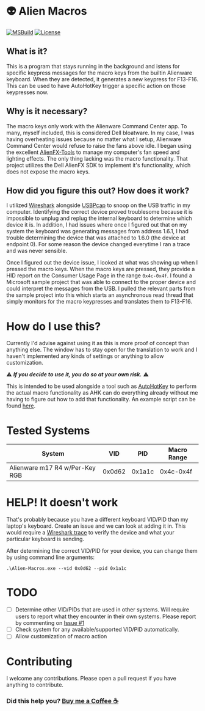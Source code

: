 # :alien: Alien Macros

<a href="https://github.com/mscreations/Alien-Macros/actions/workflows/msbuild.yml"><img src="https://github.com/mscreations/Alien-Macros/workflows/MSBuild/badge.svg" alt="MSBuild" style="max-width: 100%;"></a>
<a href="https://github.com/mscreations/Alien-Macros/blob/master/LICENSE"><img src="https://badgen.net/github/license/mscreations/Alien-Macros" alt="License" style="max-width: 100%;"></a>

## What is it?

This is a program that stays running in the background and istens for specific keypress messages for the macro keys from the builtin Alienware keyboard. When they are detected, it generates a new keypress for F13-F16. This can be used to have AutoHotKey trigger a specific action on those keypresses now.

## Why is it necessary?

The macro keys only work with the Alienware Command Center app. To many, myself included, this is considered Dell bloatware. In my case, I was having overheating issues because no matter what I setup, Alienware Command Center would refuse to raise the fans above idle. I began using the excellent [AlienFX-Tools](https://github.com/T-Troll/alienfx-tools) to manage my computer's fan speed and lighting effects. The only thing lacking was the macro functionality. That project utilizes the Dell AlienFX SDK to implement it's functionality, which does not expose the macro keys.

## How did you figure this out? How does it work?

I utilized [Wireshark](https://www.wireshark.org/) alongside [USBPcap](https://desowin.org/usbpcap/) to snoop on the USB traffic in my computer. Identifying the correct device proved troublesome because it is impossible to unplug and replug the internal keyboard to determine which device it is. In addition, I had issues where once I figured out that on my system the keyboard was generating messages from address 1.6.1, I had trouble determining the device that was attached to 1.6.0 (the device at endpoint 0). For some reason the device changed everytime I ran a trace and was never sensible.

Once I figured out the device issue, I looked at what was showing up when I pressed the macro keys. When the macro keys are pressed, they provide a HID report on the Consumer Usage Page in the range `0x4c-0x4f`. I found a Microsoft sample project that was able to connect to the proper device and could interpret the messages from the USB. I pulled the relevant parts from the sample project into this which starts an asynchronous read thread that simply monitors for the macro keypresses and translates them to F13-F16.

# How do I use this?

Currently I'd advise against using it as this is more proof of concept than anything else. The window has to stay open for the translation to work and I haven't implemented any kinds of settings or anything to allow customization.

:warning: ***If you decide to use it, you do so at your own risk.*** :warning:

This is intended to be used alongside a tool such as [AutoHotKey](https://www.autohotkey.com/) to perform the actual macro functionality as AHK can do everything already without me having to figure out how to add that functionality. An example script can be found [here](./ExampleAHKScript.ahk).

# Tested Systems

| System | VID | PID | Macro Range |
| ------ | --- | --- | ----------- |
| Alienware m17 R4 w/Per-Key RGB | 0x0d62 | 0x1a1c | 0x4c-0x4f |

# HELP! It doesn't work

That's probably because you have a different keyboard VID/PID than my laptop's keyboard. Create an issue and we can look at adding it in. This would require a [Wireshark trace](https://github.com/mscreations/Alien-Macros/wiki/Wireshark-Trace) to verify the device and what your particular keyboard is sending.

After determining the correct VID/PID for your device, you can change them by using command line arguments:

`.\Alien-Macros.exe --vid 0x0d62 --pid 0x1a1c`

# TODO

- [ ] Determine other VID/PIDs that are used in other systems. Will require users to report what they encounter in their own systems. Please report by commenting on [Issue #1](https://github.com/mscreations/Alien-Macros/issues/1)
- [ ] Check system for any available/supported VID/PID automatically.
- [ ] Allow customization of macro action

# Contributing

I welcome any contributions. Please open a pull request if you have anything to contribute.

### Did this help you? [Buy me a Coffee :coffee:](https://www.buymeacoffee.com/mscreations82)

